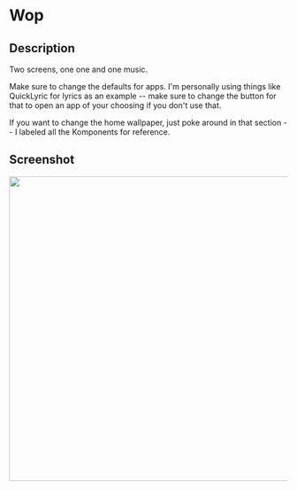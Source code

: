 # Wop 

## Description
Two screens, one one and one music.

Make sure to change the defaults for apps. I'm personally using things like QuickLyric for lyrics as an example -- make sure to change the button for that to open an app of your choosing if you don't use that.

If you want to change the home wallpaper, just poke around in that section -- I labeled all the Komponents for reference.

## Screenshot

<img src="https://raw.githubusercontent.com/676339784/676339784.github.io/master/KLWP/Wop/Combined%202.png" width=550>
